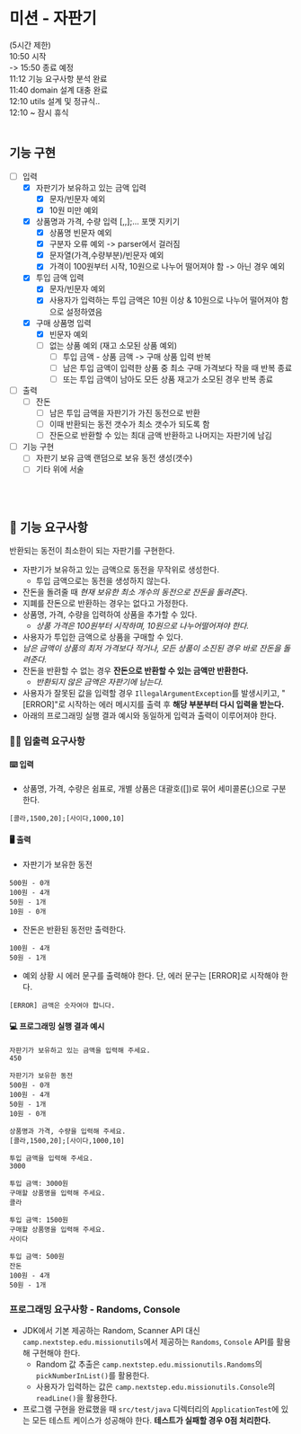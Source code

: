 # 미션 - 자판기

(5시간 제한) <br>
10:50 시작 <br>
-> 15:50 종료 예정 <br>
11:12 기능 요구사항 분석 완료 <br>
11:40 domain 설계 대충 완료 <br>
12:10 utils 설계 및 정규식.. <br>
12:10 ~ 잠시 휴식
<br><br>

## 기능 구현

- [ ] 입력
    - [X] 자판기가 보유하고 있는 금액 입력
        - [X] 문자/빈문자 예외
        - [X] 10원 미만 예외
    - [X] 상품명과 가격, 수량 입력 [,,];... 포맷 지키기
        - [X] 상품명 빈문자 예외
        - [X] 구분자 오류 예외 -> parser에서 걸러짐
        - [X] 문자열(가격,수량부분)/빈문자 예외
        - [X] 가격이 100원부터 시작, 10원으로 나누어 떨어져야 함 -> 아닌 경우 예외
    - [X] 투입 금액 입력
        - [X] 문자/빈문자 예외
        - [X] 사용자가 입력하는 투입 금액은 10원 이상 & 10원으로 나누어 떨어져야 함으로 설정하였음
    - [X] 구매 상품명 입력
        - [X] 빈문자 예외
        - [ ] 없는 상품 예외 (재고 소모된 상품 예외)
            - [ ] 투입 금액 - 상품 금액 -> 구매 상품 입력 반복
            - [ ] 남은 투입 금액이 입력한 상품 중 최소 구매 가격보다 작을 때 반복 종료
            - [ ] 또는 투입 금액이 남아도 모든 상품 재고가 소모된 경우 반복 종료
- [ ] 출력
    - [ ] 잔돈
        - [ ] 남은 투입 금액을 자판기가 가진 동전으로 반환
        - [ ] 이때 반환되는 동전 갯수가 최소 갯수가 되도록 함
        - [ ] 잔돈으로 반환할 수 있는 최대 금액 반환하고 나머지는 자판기에 남김

- [ ] 기능 구현
    - [ ] 자판기 보유 금액 랜덤으로 보유 동전 생성(갯수)
    - [ ] 기타 위에 서술

<br><br>

## 🚀 기능 요구사항

반환되는 동전이 최소한이 되는 자판기를 구현한다.

- 자판기가 보유하고 있는 금액으로 동전을 무작위로 생성한다.
    - 투입 금액으로는 동전을 생성하지 않는다.
- 잔돈을 돌려줄 때 *현재 보유한 최소 개수의 동전으로 잔돈을 돌려준*다.
- 지폐를 잔돈으로 반환하는 경우는 없다고 가정한다.
- 상품명, 가격, 수량을 입력하여 상품을 추가할 수 있다.
    - _상품 가격은 100원부터 시작하며, 10원으로 나누어떨어져야 한다._
- 사용자가 투입한 금액으로 상품을 구매할 수 있다.
- _남은 금액이 상품의 최저 가격보다 적거나, 모든 상품이 소진된 경우 바로 잔돈을 돌려준다._
- 잔돈을 반환할 수 없는 경우 **잔돈으로 반환할 수 있는 금액만 반환한다.**
    - _반환되지 않은 금액은 자판기에 남는다._
- 사용자가 잘못된 값을 입력할 경우 `IllegalArgumentException`를 발생시키고, "[ERROR]"로 시작하는 에러 메시지를 출력 후 **해당 부분부터 다시 입력을 받는다.**
- 아래의 프로그래밍 실행 결과 예시와 동일하게 입력과 출력이 이루어져야 한다.

### ✍🏻 입출력 요구사항

#### ⌨️ 입력

- 상품명, 가격, 수량은 쉼표로, 개별 상품은 대괄호([])로 묶어 세미콜론(;)으로 구분한다.

```
[콜라,1500,20];[사이다,1000,10]
```

#### 🖥 출력

- 자판기가 보유한 동전

```
500원 - 0개
100원 - 4개
50원 - 1개
10원 - 0개
```

- 잔돈은 반환된 동전만 출력한다.

```
100원 - 4개
50원 - 1개
```

- 예외 상황 시 에러 문구를 출력해야 한다. 단, 에러 문구는 [ERROR]로 시작해야 한다.

```
[ERROR] 금액은 숫자여야 합니다.
```

#### 💻 프로그래밍 실행 결과 예시

```
자판기가 보유하고 있는 금액을 입력해 주세요.
450

자판기가 보유한 동전
500원 - 0개
100원 - 4개
50원 - 1개
10원 - 0개

상품명과 가격, 수량을 입력해 주세요.
[콜라,1500,20];[사이다,1000,10]

투입 금액을 입력해 주세요.
3000

투입 금액: 3000원
구매할 상품명을 입력해 주세요.
콜라

투입 금액: 1500원
구매할 상품명을 입력해 주세요.
사이다

투입 금액: 500원
잔돈
100원 - 4개
50원 - 1개
```

### 프로그래밍 요구사항 - Randoms, Console

- JDK에서 기본 제공하는 Random, Scanner API 대신 `camp.nextstep.edu.missionutils`에서 제공하는 `Randoms`, `Console` API를 활용해 구현해야 한다.
    - Random 값 추출은 `camp.nextstep.edu.missionutils.Randoms`의 `pickNumberInList()`를 활용한다.
    - 사용자가 입력하는 값은 `camp.nextstep.edu.missionutils.Console`의 `readLine()`을 활용한다.
- 프로그램 구현을 완료했을 때 `src/test/java` 디렉터리의 `ApplicationTest`에 있는 모든 테스트 케이스가 성공해야 한다. **테스트가 실패할 경우 0점 처리한다.**

